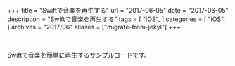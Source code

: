+++
title = "Swiftで音楽を再生する"
url = "2017-06-05"
date = "2017-06-05"
description = "Swiftで音楽を再生する"
tags = [
    "iOS",
]
categories = [
    "iOS",
]
archives = "2017/06"
aliases = ["migrate-from-jekyl"]
+++

<br>

Swiftで音楽を簡単に再生するサンプルコードです。

<script src="https://gist.github.com/O-Junpei/3a0e0e810cc3af5c4ed575ce4f4611c5.js"></script>

